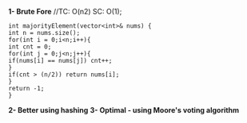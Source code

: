 **1- Brute Fore**
//TC: O(n2) SC: O(1);
```
int majorityElement(vector<int>& nums) {
int n = nums.size();
for(int i = 0;i<n;i++){
int cnt = 0;
for(int j = 0;j<n;j++){
if(nums[i] == nums[j]) cnt++;
}
if(cnt > (n/2)) return nums[i];
}
return -1;
}
```
**2- Better using hashing**
**3- Optimal - using Moore's voting algorithm**